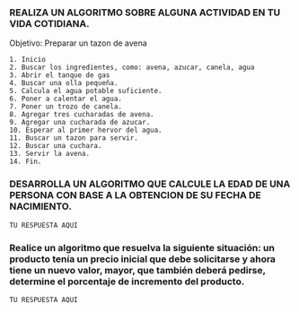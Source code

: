 ### REALIZA UN ALGORITMO SOBRE ALGUNA ACTIVIDAD EN TU VIDA COTIDIANA.

Objetivo: Preparar un tazon de avena

    1. Inicio
    2. Buscar los ingredientes, como: avena, azucar, canela, agua
    3. Abrir el tanque de gas
    4. Buscar una olla pequeña.
    5. Calcula el agua potable suficiente.
    6. Poner a calentar el agua.
    7. Poner un trozo de canela.
    8. Agregar tres cucharadas de avena.
    9. Agregar una cucharada de azucar.
    10. Esperar al primer hervor del agua.
    11. Buscar un tazon para servir.
    12. Buscar una cuchara.
    13. Servir la avena.
    14. Fin.

### DESARROLLA UN ALGORITMO QUE CALCULE LA EDAD DE UNA PERSONA CON BASE A LA OBTENCION DE SU FECHA DE NACIMIENTO.

    TU RESPUESTA AQUI




###  Realice un algoritmo que resuelva la siguiente situación: un producto tenía un precio inicial que debe solicitarse y ahora tiene un nuevo valor, mayor, que también deberá pedirse, determine el porcentaje de incremento del producto. 

    TU RESPUESTA AQUI
